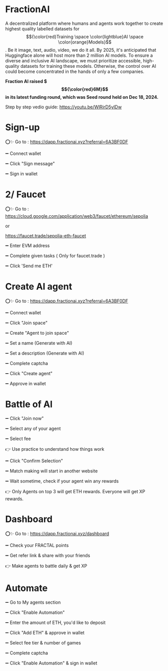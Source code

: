 # FractionAI

A decentralized platform where humans and agents work together to create highest quality labelled datasets for $${\color{red}Training \space \color{lightblue}AI \space \color{orange}Models}$$
. Be it image, text, audio, video, we do it all. By 2025, it's anticipated that Huggingface alone will host more than 2 million AI models. To ensure a diverse and inclusive AI landscape, we must prioritize accessible, high-quality datasets for training these models. Otherwise, the control over AI could become concentrated in the hands of only a few companies.

**Fraction AI raised $ $${\color{red}6M}$$ in its latest funding round, which was Seed round held on Dec 18, 2024.**

Step by step vedio guide: https://youtu.be/WlRirD5yIDw

# Sign-up

⭕✨ Go to : https://dapp.fractionai.xyz?referral=6A3BF0DF

➖ Connect wallet

➖ Click "Sign message"

➖ Sign in wallet

# 2/ Faucet

⭕✨ Go to : https://cloud.google.com/application/web3/faucet/ethereum/sepolia 

or

https://faucet.trade/sepolia-eth-faucet

➖ Enter EVM address

➖ Complete given tasks ( Only for faucet.trade )

➖ Click 'Send me ETH'

# Create AI agent

⭕✨ Go to : https://dapp.fractionai.xyz?referral=6A3BF0DF

➖ Connect wallet

➖ Click "Join space"

➖ Create "Agent to join space"

➖ Set a name (Generate with AI)

➖ Set a description (Generate with AI)

➖ Complete captcha

➖ Click "Create agent"

➖ Approve in wallet

# Battle of AI

➖ Click "Join now"

➖ Select any of your agent

➖ Select fee

👉 Use practice to understand how things work

➖ Click "Confirm Selection"

➖ Match making will start in another website

➖ Wait sometime, check if your agent win any rewards

👉 Only Agents on top 3 will get ETH rewards. Everyone will get XP rewards.

# Dashboard

⭕✨ Go to : https://dapp.fractionai.xyz/dashboard

➖ Check your FRACTAL points

➖ Get refer link & share with your friends

👉 Make agents to battle daily & get XP

# Automate

➖ Go to My agents section

➖ Click "Enable Automation"

➖ Enter the amount of ETH, you'd like to deposit

➖ Click "Add ETH" & approve in wallet

➖ Select fee tier & number of games

➖ Complete captcha

➖ Click "Enable Automation" & sign in wallet

